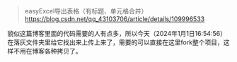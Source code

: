 
> easyExcel导出表格（有标题、单元格合并）https://blog.csdn.net/qq_43103706/article/details/109996533

貌似这篇博客里面的代码需要的人有点多，所以今天（2024年1月1日16:54:56）在落灰文件夹里给它找出来上传上来了，需要的可以直接在这里fork整个项目，这样不用在博客各种拷贝了。
